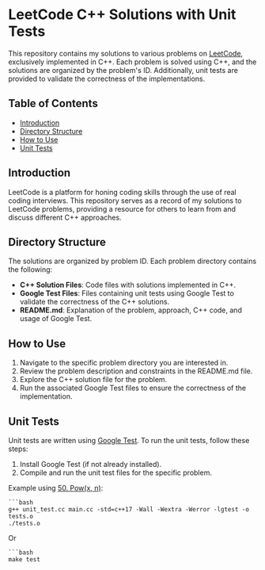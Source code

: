 # LeetCode C++ Solutions with Unit Tests

This repository contains my solutions to various problems on [LeetCode](https://leetcode.com/), exclusively implemented in C++. Each problem is solved using C++, and the solutions are organized by the problem's ID. Additionally, unit tests are provided to validate the correctness of the implementations.

## Table of Contents

- [Introduction](#introduction)
- [Directory Structure](#directory-structure)
- [How to Use](#how-to-use)
- [Unit Tests](#unit-tests)

## Introduction

LeetCode is a platform for honing coding skills through the use of real coding interviews. This repository serves as a record of my solutions to LeetCode problems, providing a resource for others to learn from and discuss different C++ approaches.

## Directory Structure

The solutions are organized by problem ID. Each problem directory contains the following:

- **C++ Solution Files**: Code files with solutions implemented in C++.
- **Google Test Files**: Files containing unit tests using Google Test to validate the correctness of the C++ solutions.
- **README.md**: Explanation of the problem, approach, C++ code, and usage of Google Test.

## How to Use

1. Navigate to the specific problem directory you are interested in.
2. Review the problem description and constraints in the README.md file.
3. Explore the C++ solution file for the problem.
4. Run the associated Google Test files to ensure the correctness of the implementation.

## Unit Tests

Unit tests are written using [Google Test](https://github.com/google/googletest). To run the unit tests, follow these steps:

1. Install Google Test (if not already installed).
2. Compile and run the unit test files for the specific problem.

Example using [50. Pow(x, n)](https://github.com/mrdamos69/MyLeetCode/tree/main/50.%20Pow(x%2C%20n)):

    ```bash
    g++ unit_test.cc main.cc -std=c++17 -Wall -Wextra -Werror -lgtest -o tests.o
    ./tests.o

Or

    ```bash
    make test
